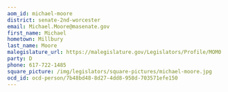 ```yaml
---
aom_id: michael-moore
district: senate-2nd-worcester
email: Michael.Moore@masenate.gov
first_name: Michael
hometown: Millbury
last_name: Moore
malegislature_url: https://malegislature.gov/Legislators/Profile/MOM0
party: D
phone: 617-722-1485
square_picture: /img/legislators/square-pictures/michael-moore.jpg
ocd_id: ocd-person/7b48bd48-8d27-4dd8-958d-703571efe150
---
```


